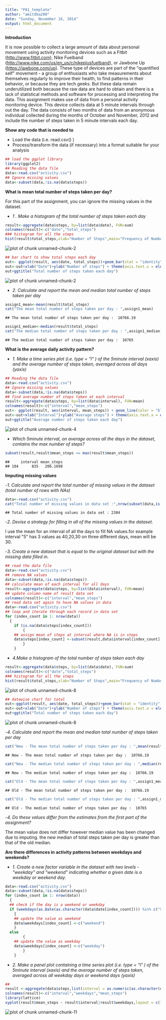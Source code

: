 ```yaml
---
title: "PA1_template"
author: "amitdba200"
date: "Sunday, November 16, 2014"
output: html_document
---
```


**Introduction**

It is now possible to collect a large amount of data about personal movement using activity monitoring
devices such as a Fitbit (http://www.fitbit.com), Nike Fuelband (http://www.nike.com/us/en_us/c/nikeplusfuelband),
or Jawbone Up (https://jawbone.com/up). These type of devices are part of the "quantified self"
movement - a group of enthusiasts who take measurements about themselves regularly to improve their
health, to find patterns in their behavior, or because they are tech geeks. But these data remain underutilized
both because the raw data are hard to obtain and there is a lack of statistical methods and
software for processing and interpreting the data.
This assignment makes use of data from a personal activity monitoring device. This device collects data
at 5 minute intervals through out the day. The data consists of two months of data from an anonymous
individual collected during the months of October and November, 2012 and include the number of steps
taken in 5 minute intervals each day.

**Show any code that is needed to**
- Load the data (i.e. read.csv() )
- Process/transform the data (if necessary) into a format suitable for your analysis


```r
## load the ggplot library
library(ggplot2)
## Reading the data file
data<-read.csv("activity.csv")
## Ignore missing values
data<-subset(data,!is.na(data$steps))
```
**What is mean total number of steps taken per day?**

For this part of the assignment, you can ignore the missing values in the dataset.

- *1 . Make a histogram of the total number of steps taken each day*

```r
result<-aggregate(data$steps, by=list(data$date), FUN=sum)
colnames(result)<-c("date","total_steps")
### histogram for all the steps 
hist(result$total_steps,xlab="Number of Steps",main="Frequency of Number of steps",col="blue")
```

![plot of chunk unnamed-chunk-2](figure/unnamed-chunk-2-1.png) 

```r
## bar chart to show total steps each day
out<- ggplot(result, aes(date, total_steps))+geom_bar(stat = "identity", colour = "blue")
out<-out+xlab("Date")+ylab("Number of steps") + theme(axis.text.x = element_text(angle = 90))
out+ggtitle("Total number of steps taken each day")
```

![plot of chunk unnamed-chunk-2](figure/unnamed-chunk-2-2.png) 

- *2. Calculate and report the mean and median total number of steps taken per day*

```r
assign1_mean<-mean(result$total_steps)
cat("The mean total number of steps taken per day : ",assign1_mean)
```

```
## The mean total number of steps taken per day :  10766.19
```

```r
assign1_median<-median(result$total_steps)
cat("The median total number of steps taken per day : ",assign1_median)
```

```
## The median total number of steps taken per day :  10765
```

**What is the average daily activity pattern?**

- *1. Make a time series plot (i.e. type = "l" ) of the 5minute interval (xaxis) and the average number of steps taken, averaged across all days (yaxis)*

```r
## Reading the data file
data<-read.csv("activity.csv")
## Ignore missing values
data<-subset(data,!is.na(data$steps))
## find average number of steps taken at each interval
result<-aggregate(data$steps, by=list(data$interval), FUN=mean)
colnames(result)<-c("interval","mean_steps")
out<- ggplot(result, aes(interval, mean_steps)) + geom_line(color = "blue") 
out<-out+xlab("Interval")+ylab("Average steps") + theme(axis.text.x = element_text(angle = 90))
out+ggtitle("Average number of steps taken each day")
```

![plot of chunk unnamed-chunk-4](figure/unnamed-chunk-4-1.png) 
- *Which 5minute interval, on average across all the days in the dataset, contains the max number of steps?*


```r
subset(result,result$mean_steps == max(result$mean_steps))
```

```
##     interval mean_steps
## 104      835   206.1698
```

**Imputing missing values**

-*1. Calculate and report the total number of missing values in the dataset (total number of rows with NAs)*


```r
data<-read.csv("activity.csv")
cat("Total number of missing values in data set :",nrow(subset(data,is.na(data$steps))))
```

```
## Total number of missing values in data set : 2304
```

-*2. Devise a strategy for filling in all of the missing values in the dataset.*

I use the mean for an interval of all the days to fill NA values.for example interval "5" has 3 values as 40,20,30 on three different days, mean will be 30.

-*3. Create a new dataset that is equal to the original dataset but with the missing data filled in.*

```r
## read the data file 
data<-read.csv("activity.csv")
## remove NA values
data<-subset(data,!is.na(data$steps))
## calculate mean of each interval for all days
result<-aggregate(data$steps, by=list(data$interval), FUN=mean)
## update column name of result data set
colnames(result)<-c("interval","mean_steps")
## read data set again to have NA values in data
data<-read.csv("activity.csv")
## loop and iterate through each record in data set
for (index_count in 1: nrow(data)) 
  {
	if (is.na(data$steps[index_count])) 
		{
    ## assign mean of steps at interval where NA is in steps
    data$steps[index_count] <-subset(result,data$interval[index_count]  ==  result$interval)$mean_steps
		}
	}
```

- *4.Make a histogram of the total number of steps taken each day*


```r
result<-aggregate(data$steps, by=list(data$date), FUN=sum)
colnames(result)<-c("date","total_steps")
### histogram for all the steps 
hist(result$total_steps,xlab="Number of Steps",main="Frequency of Number of steps- NA values imputed",col="blue")
```

![plot of chunk unnamed-chunk-8](figure/unnamed-chunk-8-1.png) 

```r
## datewise chart for total
out<-ggplot(result, aes(date, total_steps))+geom_bar(stat = "identity", colour = "blue")
out<-out+xlab("Date")+ylab("Number of steps") + theme(axis.text.x = element_text(angle = 90))
out+ggtitle("Total number of steps taken each day")
```

![plot of chunk unnamed-chunk-8](figure/unnamed-chunk-8-2.png) 


-*4. Calculate and report the mean and median total number of steps taken per day*

```r
cat("New - The mean total number of steps taken per day : ",mean(result$total_steps))
```

```
## New - The mean total number of steps taken per day :  10766.19
```

```r
cat("New - The median total number of steps taken per day : ",median(result$total_steps))
```

```
## New - The median total number of steps taken per day :  10766.19
```

```r
cat("Old - The mean total number of steps taken per day : ",assign1_mean)
```

```
## Old - The mean total number of steps taken per day :  10766.19
```

```r
cat("Old - The median total number of steps taken per day : ",assign1_median)
```

```
## Old - The median total number of steps taken per day :  10765
```
-*4. Do these values differ from the estimates from the first part of the assignment?*

The mean value does not differ however median value has been changed due to imputing.
the new median of total steps taken per day is greater than that of the old median.

**Are there differences in activity patterns between weekdays and weekends?**
- *1. Create a new factor variable in the dataset with two levels - "weekday" and "weekend" indicating whether a given date is a weekday or weekend day.*

```r
data<-read.csv("activity.csv")
data<-subset(data,!is.na(data$steps))
for (index_count in 1: nrow(data)) 
  {
  ## check if the day is a weekend or weekday
  if (weekdays(as.Date(as.character(data$date[index_count]))) %in% c("Saturday", "Sunday")) 
    {
    ## update the value as weekend
    data$weekdays[index_count] <-c("weekend")
    }
  else
		{
    ## update the value as weekday
    data$weekdays[index_count] <-c("weekday")
		}
	}
```

- *2. Make a panel plot containing a time series plot (i.e. type = "l" ) of the 5minute interval (xaxis) and the average number of steps taken, averaged across all weekday days or weekend days (yaxis)*

```r
## 
result <-aggregate(data$steps,list(interval = as.numeric(as.character(data$interval)),weekdays = data$weekdays),FUN = mean)
colnames(result)<-c("interval","weekdays","mean_steps")
library(lattice)
xyplot(result$mean_steps ~ result$interval|result$weekdays,layout = c(1, 2), type = "l",xlab="Interval",ylab="average number of steps")
```

![plot of chunk unnamed-chunk-11](figure/unnamed-chunk-11-1.png) 
